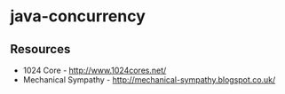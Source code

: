 java-concurrency
================

Resources
---------

* 1024 Core - http://www.1024cores.net/
* Mechanical Sympathy - http://mechanical-sympathy.blogspot.co.uk/
